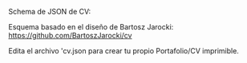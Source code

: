 Schema de JSON de CV:

Esquema basado en el diseño de Bartosz Jarocki:
https://github.com/BartoszJarocki/cv 

Edita el archivo 'cv.json para crear tu propio Portafolio/CV imprimible.
